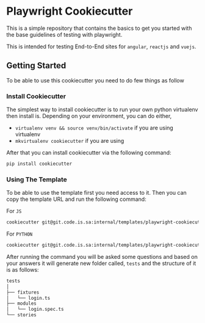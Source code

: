 # Playwright Cookiecutter

This is a simple repository that contains the basics to get you started with the base guidelines of testing with playwright. 

This is intended for testing End-to-End sites for `angular`, `reactjs` and `vuejs`.

## Getting Started

To be able to use this cookiecutter you need to do few things as follow

### Install Cookiecutter

The simplest way to install cookiecutter is to run your own python virtualenv then install is. 
Depending on your environment, you can do either, 

- `virtualenv venv && source venv/bin/activate` if you are using virtualenv
- `mkvirtualenv cookiecutter` if you are using 

After that you can install cookiecutter via the following command:

```bash
pip install cookiecutter
```

### Using The Template

To be able to use the template first you need access to it. Then you can copy the template URL and run the following command:

For `JS`
```bash
cookiecutter git@git.code.is.sa:internal/templates/playwright-cookiecutter.git -c js
```

For `PYTHON`
```bash
cookiecutter git@git.code.is.sa:internal/templates/playwright-cookiecutter.git -c python
```

After running the command you will be asked some questions and based on your answers it will generate
new folder called, `tests` and the structure of it is as follows:
```bash
tests
│
├── fixtures
│   └── login.ts
├── modules
│   └── login.spec.ts
└── stories
```